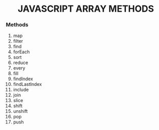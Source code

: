 <h1 align="center">JAVASCRIPT ARRAY METHODS</h1>

### Methods

1. map
2. filter
3. find
4. forEach
5. sort
6. reduce
7. every
8. fill
9. findIndex
10. findLastIndex
11. include
12. join
13. slice
14. shift
15. unshift
16. pop
17. push


 